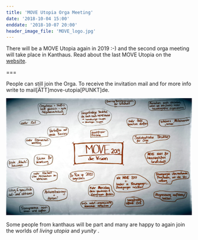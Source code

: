 ```yaml
---
title: 'MOVE Utopia Orga Meeting'
date: '2018-10-04 15:00'
enddate: '2018-10-07 20:00'
header_image_file: 'MOVE_logo.jpg'
---
```


There will be a MOVE Utopia again in 2019 :-) and the second orga meeting will take place in Kanthaus. Read about the last MOVE Utopia on the [website](https://move-utopia.de).

===


People can still join the Orga. To receive the invitation mail and for more info write to mail[ÄTT]move-utopia[PUNKT]de.


![The Vision für MOVE 2019](move_19_vision.jpg)

Some people from kanthaus will be part and many are happy to again join the worlds of _living utopia_ and _yunity_ .